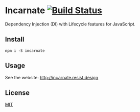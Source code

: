 # Incarnate [![Build Status](https://travis-ci.org/resistdesign/incarnate.svg?branch=master)](https://travis-ci.org/resistdesign/incarnate)

Dependency Injection (DI) with Lifecycle features for JavaScript.

## Install

`npm i -S incarnate`

## Usage

See the website: http://incarnate.resist.design

## License

[MIT](LICENSE.txt)

